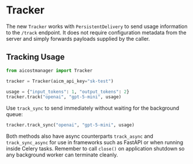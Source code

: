 # Tracker

The new `Tracker` works with `PersistentDelivery` to send usage information to
the `/track` endpoint.  It does not require configuration metadata from the
server and simply forwards payloads supplied by the caller.

## Tracking Usage

```python
from aicostmanager import Tracker

tracker = Tracker(aicm_api_key="sk-test")

usage = {"input_tokens": 1, "output_tokens": 2}
tracker.track("openai", "gpt-5-mini", usage)
```

Use `track_sync` to send immediately without waiting for the background queue:

```python
tracker.track_sync("openai", "gpt-5-mini", usage)
```

Both methods also have async counterparts `track_async` and `track_sync_async`
for use in frameworks such as FastAPI or when running inside Celery tasks.
Remember to call `close()` on application shutdown so any background worker can
terminate cleanly.
